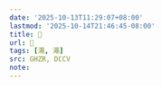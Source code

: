 ```yaml
---
date: '2025-10-13T11:29:07+08:00'
lastmod: '2025-10-14T21:46:45-08:00'
title: 󰠍
url: 󰠍
tags: [澠, 澠]
src: GHZR, DCCV
note:
---
```

